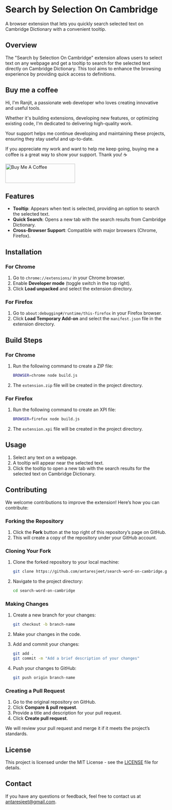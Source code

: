 # Search by Selection On Cambridge

A browser extension that lets you quickly search selected text on Cambridge Dictionary with a convenient tooltip.

## Overview

The "Search by Selection On Cambridge" extension allows users to select text on any webpage and get a tooltip to search for the selected text directly on Cambridge Dictionary. This tool aims to enhance the browsing experience by providing quick access to definitions.

## Buy me a coffee

Hi, I'm Ranjit, a passionate web developer who loves creating innovative and useful tools.

Whether it's building extensions, developing new features, or optimizing existing code, I'm dedicated to delivering high-quality work.

Your support helps me continue developing and maintaining these projects, ensuring they stay useful and up-to-date.

If you appreciate my work and want to help me keep going, buying me a coffee is a great way to show your support. Thank you! :coffee:

<a href="https://www.buymeacoffee.com/antaresjeet" target="_blank"><img src="https://cdn.buymeacoffee.com/buttons/v2/default-yellow.png" alt="Buy Me A Coffee" style="height: 60px !important;width: 217px !important;" ></a>

## Features

- **Tooltip**: Appears when text is selected, providing an option to search the selected text.
- **Quick Search**: Opens a new tab with the search results from Cambridge Dictionary.
- **Cross-Browser Support**: Compatible with major browsers (Chrome, Firefox).

## Installation

### For Chrome

1. Go to `chrome://extensions/` in your Chrome browser.
2. Enable **Developer mode** (toggle switch in the top right).
3. Click **Load unpacked** and select the extension directory.

### For Firefox

1. Go to `about:debugging#/runtime/this-firefox` in your Firefox browser.
2. Click **Load Temporary Add-on** and select the `manifest.json` file in the extension directory.

## Build Steps

### For Chrome

1. Run the following command to create a ZIP file:

   ```sh
   BROWSER=chrome node build.js
   ```

2. The `extension.zip` file will be created in the project directory.

### For Firefox

1. Run the following command to create an XPI file:

   ```sh
   BROWSER=firefox node build.js
   ```

2. The `extension.xpi` file will be created in the project directory.

## Usage

1. Select any text on a webpage.
2. A tooltip will appear near the selected text.
3. Click the tooltip to open a new tab with the search results for the selected text on Cambridge Dictionary.

## Contributing

We welcome contributions to improve the extension! Here’s how you can contribute:

### Forking the Repository

1. Click the **Fork** button at the top right of this repository’s page on GitHub.
2. This will create a copy of the repository under your GitHub account.

### Cloning Your Fork

1. Clone the forked repository to your local machine:

   ```sh
   git clone https://github.com/antaresjeet/search-word-on-cambridge.git
   ```

2. Navigate to the project directory:

   ```sh
   cd search-word-on-cambridge
   ```

### Making Changes

1. Create a new branch for your changes:

   ```sh
   git checkout -b branch-name
   ```

2. Make your changes in the code.
3. Add and commit your changes:

   ```sh
   git add .
   git commit -m "Add a brief description of your changes"
   ```

4. Push your changes to GitHub:

   ```sh
   git push origin branch-name
   ```

### Creating a Pull Request

1. Go to the original repository on GitHub.
2. Click **Compare & pull request**.
3. Provide a title and description for your pull request.
4. Click **Create pull request**.

We will review your pull request and merge it if it meets the project’s standards.

## License

This project is licensed under the MIT License - see the [LICENSE](LICENSE) file for details.

## Contact

If you have any questions or feedback, feel free to contact us at [antaresjeet@gmail.com](mailto:antaresjeet@gmail.com).
